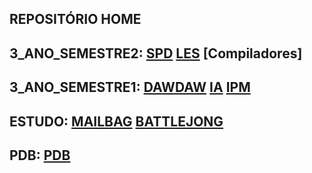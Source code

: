 ## REPOSITÓRIO HOME
## 3_ANO_SEMESTRE2: [SPD](https://github.com/kaiser76936/SPD.git) [LES](https://github.com/Nickurama/doccano.git) [Compiladores]
## 3_ANO_SEMESTRE1: [DAW](https://github.com/kaiser76936/Projeto-DAW.git)[DAW](https://github.com/kaiser76936/DAW.git) [IA]([https://github.com/Nickurama/doccano.git](https://github.com/kaiser76936/IA.git)) [IPM](https://github.com/kaiser76936/IPM.git)
## ESTUDO: [MAILBAG](https://github.com/kaiser76936/Mailbag.git)  [BATTLEJONG](https://github.com/kaiser76936/BattleJong.git)
## PDB: [PDB](https://github.com/kaiser76936/PDB.git)
